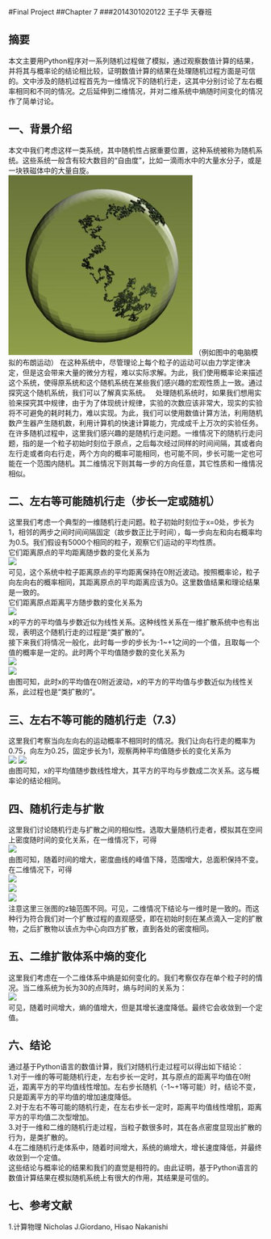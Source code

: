 #Final Project
##Chapter 7
###2014301020122 王子华 天眷班

## 摘要  
本文主要用Python程序对一系列随机过程做了模拟，通过观察数值计算的结果，并将其与概率论的结论相比较，证明数值计算的结果在处理随机过程方面是可信的。文中涉及的随机过程首先为一维情况下的随机行走，这其中分别讨论了左右概率相同和不同的情况。之后延伸到二维情况，并对二维系统中熵随时间变化的情况作了简单讨论。 

## 一、背景介绍  

本文中我们考虑这样一类系统，其中随机性占据重要位置，这种系统被称为随机系统。这些系统一般含有较大数目的“自由度”，比如一滴雨水中的大量水分子，或是一块铁磁体中的大量自旋。
![](https://github.com/arti-fact/compuational_physics_N2014301020122/blob/master/BMonSphere.jpg) 
（例如图中的电脑模拟的布朗运动）
在这种系统中，尽管理论上每个粒子的运动可以由力学定律决定，但是这会带来大量的微分方程，难以实际求解。为此，我们使用概率论来描述这个系统，使得原系统和这个随机系统在某些我们感兴趣的宏观性质上一致。通过探究这个随机系统，我们可以了解真实系统。  
处理随机系统时，如果我们想用实验来探究其中规律，由于为了体现统计规律，实验的次数应该非常大，现实的实验将不可避免的耗时耗力，难以实现。为此，我们可以使用数值计算方法，利用随机数产生器产生随机数，利用计算机的快速计算能力，完成成千上万次的实验任务。  
在许多随机过程中，这里我们感兴趣的是随机行走问题。一维情况下的随机行走问题，指的是一个粒子初始时刻位于原点，之后每次经过同样的时间间隔，其或者向左行走或者向右行走，两个方向的概率可能相同，也可能不同，步长可能一定也可能在一个范围内随机。其二维情况下则其每一步的方向任意，其它性质和一维情况相似。
## 二、左右等可能随机行走（步长一定或随机）  
这里我们考虑一个典型的一维随机行走问题。粒子初始时刻位于x=0处，步长为1，相邻的两步之间时间间隔固定（故步数正比于时间），每一步向左和向右概率均为0.5。我们假设有5000个相同的粒子，观察它们运动的平均性质。  
它们距离原点的平均距离随步数的变化关系为  
[![](https://raw.githubusercontent.com/wuyuqiao/computationalphysics_N2013301020142/master/Ex-15/random%201.png)](https://raw.githubusercontent.com/wuyuqiao/computationalphysics_N2013301020142/master/Ex-15/random%20walk%201.py)  
可见，这个系统中粒子距离原点的平均距离保持在0附近波动。按照概率论，粒子向左向右的概率相同，其距离原点的平均距离应该为0。这里数值结果和理论结果是一致的。  
它们距离原点距离平方随步数的变化关系为  
[![](https://raw.githubusercontent.com/wuyuqiao/computationalphysics_N2013301020142/master/Ex-15/random%202.png)](https://raw.githubusercontent.com/wuyuqiao/computationalphysics_N2013301020142/master/Ex-15/random%20walk%202.py)  
x的平方的平均值与步数近似为线性关系。这种线性关系在一维扩散系统中也有出现，表明这个随机行走的过程是“类扩散的”。  
接下来我们将情况一般化，此时每一步的步长为-1~+1之间的一个值，且取每一个值的概率是一定的。此时两个平均值随步数的变化关系为  
[![](https://raw.githubusercontent.com/wuyuqiao/computationalphysics_N2013301020142/master/Ex-15/random%203.png)](https://raw.githubusercontent.com/wuyuqiao/computationalphysics_N2013301020142/master/Ex-15/random%20walk%203.py)  
[![](https://raw.githubusercontent.com/wuyuqiao/computationalphysics_N2013301020142/master/Ex-15/random%204.png)](https://raw.githubusercontent.com/wuyuqiao/computationalphysics_N2013301020142/master/Ex-15/random%20walk%204.py)  
由图可知，此时x的平均值在0附近波动，x的平方的平均值与步数近似为线性关系，此过程也是“类扩散的”。  
## 三、左右不等可能的随机行走（7.3）  
这里我们考察当向左向右的运动概率不相同时的情况。我们让向右行走的概率为0.75，向左为0.25，固定步长为1，观察两种平均值随步长的变化关系为  
[![](https://raw.githubusercontent.com/wuyuqiao/computationalphysics_N2013301020142/master/Ex-15/random%205.png)](https://raw.githubusercontent.com/wuyuqiao/computationalphysics_N2013301020142/master/Ex-15/random%20walk%205.py) 
[![](https://raw.githubusercontent.com/wuyuqiao/computationalphysics_N2013301020142/master/Ex-15/random%206.png)](https://raw.githubusercontent.com/wuyuqiao/computationalphysics_N2013301020142/master/Ex-15/random%20walk%206.py)  
由图可知，x的平均值随步数线性增大，其平方的平均与步数成二次关系。这与概率论的结论相同。
## 四、随机行走与扩散  
这里我们讨论随机行走与扩散之间的相似性。选取大量随机行走者，模拟其在空间上密度随时间的变化关系，在一维情况下，可得  
[![](https://raw.githubusercontent.com/wuyuqiao/computationalphysics_N2013301020142/master/Ex-15/diffusion%201.png)](https://raw.githubusercontent.com/wuyuqiao/computationalphysics_N2013301020142/master/Ex-15/diffusion%201.py)  
由图可知，随着时间的增大，密度曲线的峰值下降，范围增大，总面积保持不变。  
在二维情况下，可得  
[![](https://raw.githubusercontent.com/wuyuqiao/computationalphysics_N2013301020142/master/Ex-15/diffusion%2021.png)  
![](https://raw.githubusercontent.com/wuyuqiao/computationalphysics_N2013301020142/master/Ex-15/diffusion%2022.png)  
![](https://raw.githubusercontent.com/wuyuqiao/computationalphysics_N2013301020142/master/Ex-15/diffusion%2023.png)](https://raw.githubusercontent.com/wuyuqiao/computationalphysics_N2013301020142/master/Ex-15/diffusion%202.py)  
注意这里三张图的z轴范围不同。可见，二维情况下结论与一维时是一致的。而这种行为符合我们对一个扩散过程的直观感受，即在初始时刻在某点滴入一定的扩散物，之后扩散物以该点为中心向四方扩散，直到各处的密度相同。  
## 五、二维扩散体系中熵的变化  
这里我们考虑在一个二维体系中熵是如何变化的。我们考察仅存在单个粒子时的情况。当二维系统为长为30的点阵时，熵与时间的关系为：  
![](https://raw.githubusercontent.com/wuyuqiao/computationalphysics_N2013301020142/master/Ex-15/entropy%201.png)  
可见，随着时间增大，熵的值增大，但是其增长速度降低。最终它会收敛到一个定值。
## 六、结论
通过基于Python语言的数值计算，我们对随机行走过程可以得出如下结论：  
1.对于一维的等可能随机行走，左右步长一定时，其与原点的距离平均值在0附近，距离平方的平均值线性增加。左右步长随机（-1~+1等可能）时，结论不变，只是距离平方的平均值的增加速度降低。  
2.对于左右不等可能的随机行走，在左右步长一定时，距离平均值线性增肌，距离平方的平均值二次型增加。  
3.对于一维和二维的随机行走过程，当粒子数很多时，其在各点密度显现出扩散的行为，是类扩散的。  
4.在二维随机行走体系中，随着时间增大，系统的熵增大，增长速度降低，并最终收敛到一个定值。  
这些结论与概率论的结果和我们的直觉是相符的。由此证明，基于Python语言的数值计算结果在模拟随机系统上有很大的作用，其结果是可信的。
## 七、参考文献
1.计算物理 Nicholas J.Giordano, Hisao Nakanishi

